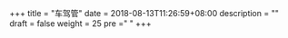 +++
title = "车驾管"
date = 2018-08-13T11:26:59+08:00
description = ""
draft = false
weight = 25
pre ="<i class='fa fa-cab' ></i> "
+++
